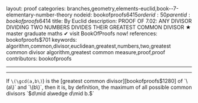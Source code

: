 layout: proof
categories: branches,geometry,elements-euclid,book--7-elementary-number-theory
nodeid: bookofproofs$6415
orderid: 50
parentid: bookofproofs$6414
title: By Euclid
description: PROOF OF 7.02: ANY DIVISOR DIVIDING TWO NUMBERS DIVIDES THEIR GREATEST COMMON DIVISOR &#9733; master graduate maths &#10004; visit BookOfProofs now!
references: bookofproofs$701
keywords: algorithm,common,divisor,euclidean,greatest,numbers,two,greatest common divisor algorithm,greatest common measure,proof,proof
contributors: bookofproofs

---


---

If `\(\gcd(a,b\)`) is the [greatest common divisor][bookofproofs$1280] of `\(a\)` and `\(b\)`, then it is, by definition, the maximum of all possible common divisors `$d\mid a\wedge d\mid b.$`
